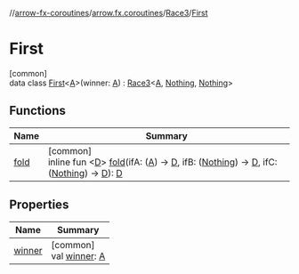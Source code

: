 //[arrow-fx-coroutines](../../../../index.md)/[arrow.fx.coroutines](../../index.md)/[Race3](../index.md)/[First](index.md)

# First

[common]\
data class [First](index.md)&lt;[A](index.md)&gt;(winner: [A](index.md)) : [Race3](../index.md)&lt;[A](index.md), [Nothing](https://kotlinlang.org/api/latest/jvm/stdlib/kotlin/-nothing/index.html), [Nothing](https://kotlinlang.org/api/latest/jvm/stdlib/kotlin/-nothing/index.html)&gt;

## Functions

| Name | Summary |
|---|---|
| [fold](index.md#-1447296864%2FFunctions%2F-603818086) | [common]<br>inline fun &lt;[D](index.md#-1447296864%2FFunctions%2F-603818086)&gt; [fold](index.md#-1447296864%2FFunctions%2F-603818086)(ifA: ([A](index.md)) -&gt; [D](index.md#-1447296864%2FFunctions%2F-603818086), ifB: ([Nothing](https://kotlinlang.org/api/latest/jvm/stdlib/kotlin/-nothing/index.html)) -&gt; [D](index.md#-1447296864%2FFunctions%2F-603818086), ifC: ([Nothing](https://kotlinlang.org/api/latest/jvm/stdlib/kotlin/-nothing/index.html)) -&gt; [D](index.md#-1447296864%2FFunctions%2F-603818086)): [D](index.md#-1447296864%2FFunctions%2F-603818086) |

## Properties

| Name | Summary |
|---|---|
| [winner](winner.md) | [common]<br>val [winner](winner.md): [A](index.md) |
